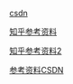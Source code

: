 [csdn](https://blog.csdn.net/qq_44525568/article/details/119564717?spm=1001.2014.3001.5501)

[知乎参考资料](https://www.zhihu.com/people/chen-xin-ru-33/posts)

[知乎参考资料2](https://zhuanlan.zhihu.com/p/518289538)

[参考资料CSDN](https://blog.csdn.net/qq_44525568/article/details/119611349?spm=1001.2101.3001.6661.1&utm_medium=distribute.pc_relevant_t0.none-task-blog-2%7Edefault%7ECTRLIST%7ERate-1-119611349-blog-124913498.pc_relevant_landingrelevant&depth_1-utm_source=distribute.pc_relevant_t0.none-task-blog-2%7Edefault%7ECTRLIST%7ERate-1-119611349-blog-124913498.pc_relevant_landingrelevant&utm_relevant_index=1)
